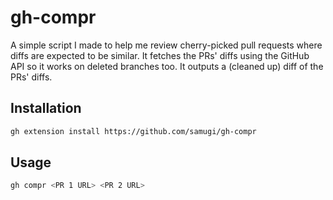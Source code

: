 # gh-compr

A simple script I made to help me review cherry-picked pull requests where diffs are expected to be similar.
It fetches the PRs' diffs using the GitHub API so it works on deleted branches too.
It outputs a (cleaned up) diff of the PRs' diffs.

## Installation

```bash
gh extension install https://github.com/samugi/gh-compr
```

## Usage

```bash
gh compr <PR 1 URL> <PR 2 URL>
```
